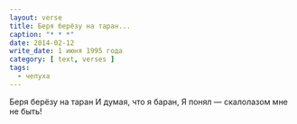 ```yaml
---
layout: verse
title: Беря берёзу на таран...
caption: "* * *"
date: 2014-02-12
write_date: 1 июня 1995 года
category: [ text, verses ]
tags:
  - чепуха
---
```

Беря берёзу на таран
И думая, что я баран,
Я понял — скалолазом мне не быть!
